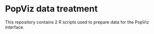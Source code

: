 # PopViz data treatment

This repository contains 2 R scripts used to prepare data for the PopViz interface.



